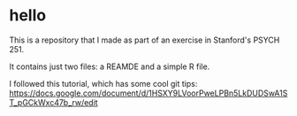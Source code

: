 # hello

This is a repository that I made as part of an exercise in Stanford's PSYCH 251.

It contains just two files: a REAMDE and a simple R file.

I followed this tutorial, which has some cool git tips: https://docs.google.com/document/d/1HSXY9LVoorPweLPBn5LkDUDSwA1ST_pGCkWxc47b_rw/edit
